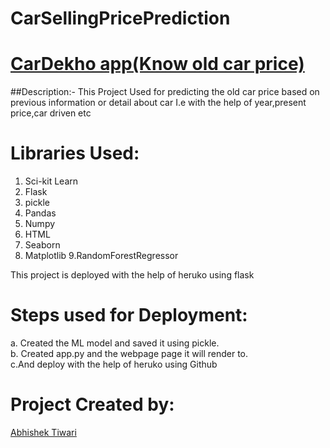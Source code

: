 # CarSellingPricePrediction
# [CarDekho app(Know old car price)](https://carsellingpricees.herokuapp.com/)


##Description:-
  This Project Used for predicting the old car price based on previous information or detail about car I.e with the help of year,present price,car driven etc
  
  # Libraries Used:
 1. Sci-kit Learn
 2. Flask
 3. pickle
 4. Pandas
 5. Numpy
 6. HTML
 7. Seaborn
 8. Matplotlib
 9.RandomForestRegressor
 
This project is deployed with the help of heruko using flask

 # Steps used for Deployment:
 a. Created the ML model and saved it using pickle.<br>
 b. Created app.py and the webpage page it will render to.<br>
 c.And deploy with the help of heruko using Github



 # Project Created by:
  [Abhishek Tiwari](https://www.linkedin.com/in/aboutdevansh/)        
  
